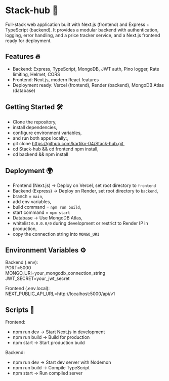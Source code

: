 # Stack-hub 🚀  
Full-stack web application built with Next.js (frontend) and Express + TypeScript (backend). It provides a modular backend with authentication, logging, error handling, and a price tracker service, and a Next.js frontend ready for deployment.  

## Features 🔥  
- Backend: Express, TypeScript, MongoDB, JWT auth, Pino logger, Rate limiting, Helmet, CORS  
- Frontend: Next.js, modern React features  
- Deployment ready: Vercel (frontend), Render (backend), MongoDB Atlas (database)  

## Getting Started 🛠️  
- Clone the repository, 
- install dependencies, 
- configure environment variables, 
- and run both apps locally:,
- git clone https://github.com/kartikv-04/Stack-hub.git,
- cd Stack-hub && cd frontend npm install,
- cd backend && npm install

## Deployment 🌍  
- Frontend (Next.js) → Deploy on Vercel, set root directory to `frontend`  
- Backend (Express) → Deploy on Render, set root directory to `backend`,
- branch = `main`,
- add env variables,
- build command = `npm run build`,
- start command = `npm start`  
- Database → Use MongoDB Atlas,
- whitelist `0.0.0.0/0` during development or restrict to Render IP in production,
- copy the connection string into `MONGO_URI`  

## Environment Variables ⚙️  
Backend (.env):  
PORT=5000  
MONGO_URI=your_mongodb_connection_string  
JWT_SECRET=your_jwt_secret  

Frontend (.env.local):  
NEXT_PUBLIC_API_URL=http://localhost:5000/api/v1  

## Scripts 🚀  
Frontend:  
- npm run dev → Start Next.js in development  
- npm run build → Build for production  
- npm start → Start production build  

Backend:  
- npm run dev → Start dev server with Nodemon  
- npm run build → Compile TypeScript  
- npm start → Run compiled server  
